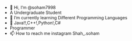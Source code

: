 - 👋 Hi, I’m @soham7998
-  A Undergraduate Student
- 🌱 I’m currently learning Different Programming Languages 
- 💞️ Java!!,C++!,Python!,C#
- Programmer 
- 📫 How to reach me instagram Shah_.soham

<!---
soham7998/soham7998 is a ✨ special ✨ repository because its `README.md` (this file) appears on your GitHub profile.
You can click the Preview link to take a look at your changes.
--->
